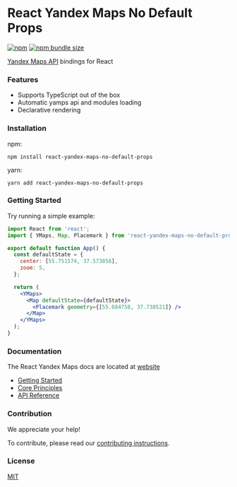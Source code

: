 # React Yandex Maps No Default Props

[![npm](https://img.shields.io/npm/v/react-yandex-maps-no-default-props)](https://www.npmjs.com/package/react-yandex-maps-no-default-props)
[![npm bundle size](https://img.shields.io/bundlephobia/minzip/@pbe/react-yandex-maps)](https://bundlephobia.com/package/@pbe/react-yandex-maps)

[Yandex Maps API][ymaps-api] bindings for React

[ymaps-api]:
  https://tech.yandex.com/maps/doc/jsapi/2.1/quick-start/index-docpage/

### Features

- Supports TypeScript out of the box
- Automatic yamps api and modules loading
- Declarative rendering

### Installation

npm:

```
npm install react-yandex-maps-no-default-props
```

yarn:

```
yarn add react-yandex-maps-no-default-props
```

### Getting Started

Try running a simple example:

```jsx
import React from 'react';
import { YMaps, Map, Placemark } from 'react-yandex-maps-no-default-props';

export default function App() {
  const defaultState = {
    center: [55.751574, 37.573856],
    zoom: 5,
  };

  return (
    <YMaps>
      <Map defaultState={defaultState}>
        <Placemark geometry={[55.684758, 37.738521]} />
      </Map>
    </YMaps>
  );
}
```

### Documentation

The React Yandex Maps docs are located at
[website](https://pbe-react-yandex-maps.vercel.app)

- [Getting Started](https://pbe-react-yandex-maps.vercel.app/)
- [Core Principles](https://pbe-react-yandex-maps.vercel.app/core-principles/)
- [API Reference](https://pbe-react-yandex-maps.vercel.app/category/api-reference/)

### Contribution

We appreciate your help!

To contribute, please read our [contributing instructions](./CONTRIBUTING.md).

### License

[MIT](./LICENSE)
